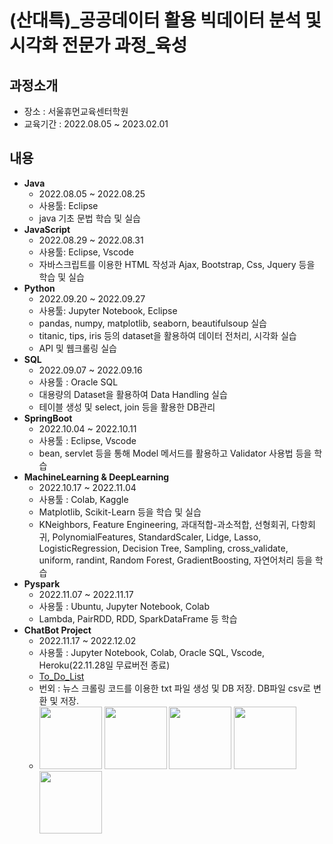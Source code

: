# (산대특)_공공데이터 활용 빅데이터 분석 및 시각화 전문가 과정_육성
## **과정소개**
- 장소 : 서울휴먼교육센터학원
- 교육기간 : 2022.08.05 ~ 2023.02.01
## **내용**
- **Java**
    - 2022.08.05 ~ 2022.08.25
    - 사용툴: Eclipse
    - java 기초 문법 학습 및 실습
- **JavaScript**
    - 2022.08.29 ~ 2022.08.31
    - 사용툴: Eclipse, Vscode
    - 자바스크립트를 이용한 HTML 작성과 Ajax, Bootstrap, Css, Jquery 등을 학습 및 실습
- **Python**
    - 2022.09.20 ~ 2022.09.27
    - 사용툴: Jupyter Notebook, Eclipse
    - pandas, numpy, matplotlib, seaborn, beautifulsoup 실습
    - titanic, tips, iris 등의 dataset을 활용하여 데이터 전처리, 시각화 실습
    - API 및 웹크롤링 실습
- **SQL**
    - 2022.09.07 ~ 2022.09.16
    - 사용툴 : Oracle SQL
    - 대용량의 Dataset을 활용하여 Data Handling 실습
    - 테이블 생성 및 select, join 등을 활용한 DB관리
- **SpringBoot**
    + 2022.10.04 ~ 2022.10.11
    + 사용툴 : Eclipse, Vscode
    + bean, servlet 등을 통해 Model 메서드를 활용하고 Validator 사용법 등을 학습
- **MachineLearning & DeepLearning**
    - 2022.10.17 ~ 2022.11.04
    - 사용툴 : Colab, Kaggle
    - Matplotlib, Scikit-Learn 등을 학습 및 실습
    - KNeighbors, Feature Engineering, 과대적합-과소적합, 선형회귀, 다항회귀, PolynomialFeatures, StandardScaler, Lidge, Lasso, LogisticRegression, Decision Tree, Sampling, cross_validate, uniform, randint, Random Forest, GradientBoosting, 자연어처리 등을 학습
- **Pyspark**
    + 2022.11.07 ~ 2022.11.17
    + 사용툴 : Ubuntu, Jupyter Notebook, Colab
    + Lambda, PairRDD, RDD, SparkDataFrame 등 학습
- **ChatBot Project**
    + 2022.11.17 ~ 2022.12.02
    + 사용툴 : Jupyter Notebook, Colab, Oracle SQL, Vscode, Heroku(22.11.28일 무료버전 종료)
    + [To_Do_List](%EC%BD%94%EB%94%A9%EC%9E%90%EB%A3%8C(java,python%20%EB%93%B1)/ChatBot_Project/To_Do_List.md)
    + 번외 : 뉴스 크롤링 코드를 이용한 txt 파일 생성 및 DB 저장. DB파일 csv로 변환 및 저장.
    + <img src="https://user-images.githubusercontent.com/115764991/202998272-0e24a34e-6454-46f5-97be-ffdbb63c630f.png" width="100" height="100"> <img src="https://user-images.githubusercontent.com/115764991/202998281-96cee877-1256-460f-9d0d-a501b0450a90.png" width="100" height="100"> <img src="https://user-images.githubusercontent.com/115764991/203000135-92affe19-361c-46b0-8687-c506a54678db.png" width="100" height="100"> <img src="ttps://user-images.githubusercontent.com/115764991/203257154-66650e12-19e9-45fa-b416-2de2d3aa1632.png" width="100" height="100"> <img src="https://user-images.githubusercontent.com/115764991/203257168-85b3193c-65d4-48c6-b7fe-b5f0e32e5b23.png" width="100" height="100">